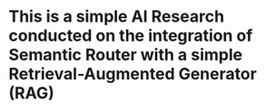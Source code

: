 # This is a simple AI Research conducted on the integration of Semantic Router with a simple Retrieval-Augmented Generator (RAG) 